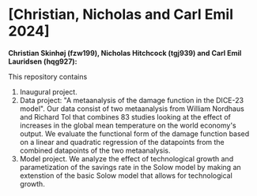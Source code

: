 # \[Christian, Nicholas and Carl Emil 2024\]

**Christian Skinhøj (fzw199), Nicholas Hitchcock (tgj939) and Carl Emil Lauridsen (hqg927):**

This repository contains  
1. Inaugural project. 
2. Data project: "A metaanalysis of the damage function in the DICE-23 model". Our data consist of two metaanalysis from William Nordhaus and Richard Tol that combines 83 studies looking at the effect of increases in the global mean temperature on the world economy's output. We evaluate the functional form of the damage function based on a linear and quadratic regression of the datapoints from the combined datapoints of the two metaanalysis.
3. Model project. We analyze the effect of technological growth and parametization of the savings rate in the Solow model by making an extenstion of the basic Solow model that allows for technological growth.
